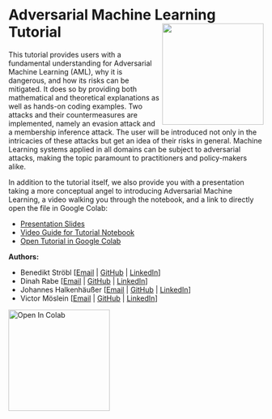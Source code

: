 # Adversarial Machine Learning Tutorial <img src="https://upload.wikimedia.org/wikipedia/commons/thumb/2/23/Hertie_School_of_Governance_logo.svg/1200px-Hertie_School_of_Governance_logo.svg.png" width="200px" align="right" />

This tutorial provides users with a fundamental understanding for Adversarial Machine Learning (AML), why it is dangerous, and how its risks can be mitigated. It does so by providing both mathematical and theoretical explanations as well as hands-on coding examples. Two attacks and their countermeasures are implemented, namely an evasion attack and a membership inference attack. The user will be introduced not only in the intricacies of these attacks but get an idea of their risks in general. Machine Learning systems applied in all domains can be subject to adversarial attacks, making the topic paramount to practitioners and policy-makers alike.

In addition to the tutorial itself, we also provide you with a presentation taking a more conceptual angel to introducing Adversarial Machine Learning, a video walking you through the notebook, and a link to directly open the file in Google Colab:

* [Presentation Slides](https://github.com/hertie-data-science-lab/assignment-3---tutorial-adversarial-attacks/blob/30f00c61dc86d4c4a30bd54f81b741ba35ec840d/Presentation/Adversarial%20Machine%20Learning_Presentation_Deep%20Learning.pdf)
* [Video Guide for Tutorial Notebook](https://youtu.be/3XDGxJZZ7ZA)
* [Open Tutorial in Google Colab](https://colab.research.google.com/github/hertie-data-science-lab/assignment-3---tutorial-adversarial-attacks/blob/main/tutorial_adversarial_attacks.ipynb)

**Authors:**

*   Benedikt Ströbl [[Email](mailto:b.stroebl@students.hertie-school.org) | [GitHub](https://github.com/benediktstroebl) | [LinkedIn](https://www.linkedin.com/in/benediktstroebl/)]
*   Dinah Rabe [[Email](mailto:d.rabe@students.hertie-school.org) | [GitHub](https://github.com/dinahrabe) | [LinkedIn](https://www.linkedin.com/in/dinah-rabe-b58617146/)]
*   Johannes Halkenhäußer [[Email](mailto:j.halkenhaeusser@students.hertie-school.org) | [GitHub](https://github.com/Halkenhaeusser) | [LinkedIn](https://www.linkedin.com/in/johanneshalkenhaeusser/)]
*   Victor Möslein [[Email](mailto:v.moeslein@students.hertie-school.org) | [GitHub](https://github.com/sailandcode) | [LinkedIn](https://www.linkedin.com/in/vmoeslein/)]

<a href="https://colab.research.google.com/github/hertie-data-science-lab/assignment-3---tutorial-adversarial-attacks/blob/main/tutorial_adversarial_attacks.ipynb" target="_parent">
<img src="https://colab.research.google.com/assets/colab-badge.svg" alt="Open In Colab" width="200px"/></a>
